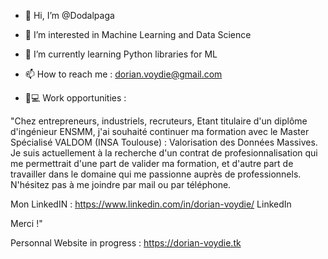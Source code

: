 - 👋 Hi, I’m @Dodalpaga
- 👀 I’m interested in Machine Learning and Data Science
- 🌱 I’m currently learning Python libraries for ML
- 📫 How to reach me : dorian.voydie@gmail.com

- 👔💻 Work opportunities : 

"Chez entrepreneurs, industriels, recruteurs,
Etant titulaire d'un diplôme d'ingénieur ENSMM, j'ai souhaité continuer ma formation avec le Master Spécialisé VALDOM (INSA Toulouse) : Valorisation des Données Massives.
Je suis actuellement à la recherche d'un contrat de profesionnalisation qui me permettrait d'une part de valider ma formation, et d'autre part de travailler dans le domaine qui me passionne auprès de professionnels.
N'hésitez pas à me joindre par mail ou par téléphone.

Mon LinkedIN : https://www.linkedin.com/in/dorian-voydie/ LinkedIn 

Merci !"

Personnal Website in progress : https://dorian-voydie.tk

<!---
Dodalpaga/Dodalpaga is a ✨ special ✨ repository because its `README.md` (this file) appears on your GitHub profile.
You can click the Preview link to take a look at your changes.
--->
